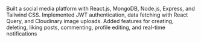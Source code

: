 Built a social media platform with React.js, MongoDB, Node.js, Express, and Tailwind CSS.
Implemented JWT authentication, data fetching with React Query, and Cloudinary image
uploads.
Added features for creating, deleting, liking posts, commenting, profile editing, and real-time
notifications